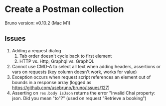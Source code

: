 # Create a Postman collection

Bruno version:  v0.10.2 (Mac M1)

## Issues

1. Adding a request dialog
   1. Tab order doesn't cycle back to first element
   1. HTTP vs. Http; Graphql vs. GraphQL
1. Cannot use CMD-A to select all text when adding headers, assertions or vars on requests (key column doesn't work, works for value)
1. Exception occurs when request script references an element out of bounds in a response array (logged as https://github.com/usebruno/bruno/issues/127)
1. Asserting on `res.body isJson` returns the error "Invalid Chai property: json. Did you mean "to"?" (used on request "Retrieve a booking")
